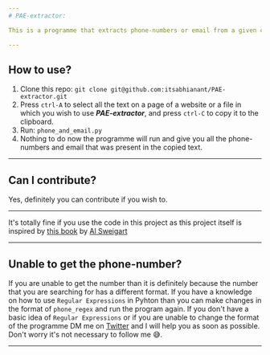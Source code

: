 ```yaml
---
# PAE-extractor:

This is a programme that extracts phone-numbers or email from a given chunk of information. You can get all the phone-numbers or email-id from a website or a pdf or any type of file which you can copy.

---
```


## How to use?

1. Clone this repo: ```git clone git@github.com:itsabhianant/PAE-extractor.git```
2. Press ```ctrl-A``` to select all the text on a page of a website or a file in which you wish to use ***PAE-extractor***, and press ```ctrl-C``` to copy it to the clipboard.
3. Run: ```phone_and_email.py```
4. Nothing to do now the programme will run and give you all the phone-numbers and email that was present in the copied text.

---

## Can I contribute?

Yes, definitely you can contribute if you wish to.

---

It's totally fine if you use the code in this project as this project itself is inspired by [this book](https://www.amazon.com/Automate-Boring-Stuff-Python-2nd/dp/1593279922/ref=sr_1_1?crid=11TQQUA03REBH&dchild=1&keywords=automate+the+boring+stuff+with+python&qid=1618497187&sprefix=automate+th%2Caps%2C370&sr=8-1) by [Al Sweigart](https://twitter.com/AlSweigart?ref_src=twsrc%5Egoogle%7Ctwcamp%5Eserp%7Ctwgr%5Eauthor)

---

## Unable to get the phone-number?

If you are unable to get the number than it is definitely because the number that you are searching for has a different format. If you have a knowledge on how to use ```Regular Expressions``` in Pyhton than you can make changes in the format of ```phone_regex``` and run the program again. If you don't have a basic idea of ```Regular Expressions``` or if you are unable to change the format of the programme DM me on [Twitter](https://twitter.com/itsabhianant) and I will help you as soon as possible. Don't worry it's not necessary to follow me 😅.

---
